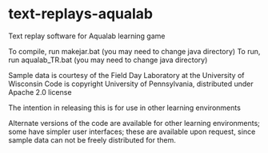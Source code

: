# text-replays-aqualab
Text replay software for Aqualab learning game

To compile, run makejar.bat (you may need to change java directory)
To run, run aqualab_TR.bat (you may need to change java directory)

Sample data is courtesy of the Field Day Laboratory at the University of Wisconsin
Code is copyright University of Pennsylvania, distributed under Apache 2.0 license

The intention in releasing this is for use in other learning environments

Alternate versions of the code are available for other learning environments; 
some have simpler user interfaces; 
these are available upon request, since sample data can not be freely distributed for them.
